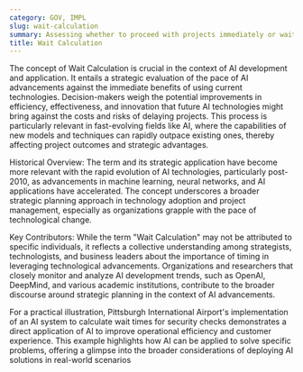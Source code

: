 ```yaml
---
category: GOV, IMPL
slug: wait-calculation
summary: Assessing whether to proceed with projects immediately or wait for future advancements in AI that could offer significant benefits.
title: Wait Calculation
---
```


The concept of Wait Calculation is crucial in the context of AI development and application. It entails a strategic evaluation of the pace of AI advancements against the immediate benefits of using current technologies. Decision-makers weigh the potential improvements in efficiency, effectiveness, and innovation that future AI technologies might bring against the costs and risks of delaying projects. This process is particularly relevant in fast-evolving fields like AI, where the capabilities of new models and techniques can rapidly outpace existing ones, thereby affecting project outcomes and strategic advantages.

Historical Overview: The term and its strategic application have become more relevant with the rapid evolution of AI technologies, particularly post-2010, as advancements in machine learning, neural networks, and AI applications have accelerated. The concept underscores a broader strategic planning approach in technology adoption and project management, especially as organizations grapple with the pace of technological change.

Key Contributors: While the term "Wait Calculation" may not be attributed to specific individuals, it reflects a collective understanding among strategists, technologists, and business leaders about the importance of timing in leveraging technological advancements. Organizations and researchers that closely monitor and analyze AI development trends, such as OpenAI, DeepMind, and various academic institutions, contribute to the broader discourse around strategic planning in the context of AI advancements.

For a practical illustration, Pittsburgh International Airport's implementation of an AI system to calculate wait times for security checks demonstrates a direct application of AI to improve operational efficiency and customer experience. This example highlights how AI can be applied to solve specific problems, offering a glimpse into the broader considerations of deploying AI solutions in real-world scenarios